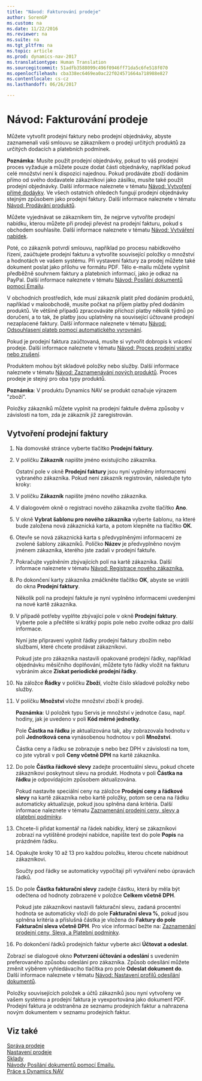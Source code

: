 ```yaml
---
title: "Návod: Fakturování prodeje"
author: SorenGP
ms.custom: na
ms.date: 11/22/2016
ms.reviewer: na
ms.suite: na
ms.tgt_pltfrm: na
ms.topic: article
ms.prod: dynamics-nav-2017
ms.translationtype: Human Translation
ms.sourcegitcommit: 51adfb3588099c496f0946ff71da5c6fe518f070
ms.openlocfilehash: cba338ec6469ea0ac22f024571664a718988e827
ms.contentlocale: cs-cz
ms.lasthandoff: 06/26/2017

---
```


# <a name="how-to-invoice-sales"></a>Návod: Fakturování prodeje

Můžete vytvořit prodejní faktury nebo prodejní objednávky, abyste zaznamenali vaši smlouvu se zákazníkem o prodeji určitých produktů za určitých dodacích a platebních podmínek.

**Poznámka**: Musíte použít prodejní objednávky, pokud to váš prodejní proces vyžaduje a můžete pouze dodat části objednávky, například pokud celé množství není k dispozici najednou. Pokud prodáváte zboží dodáním přímo od svého dodavatele zákazníkovi jako zásilku, musíte také použít prodejní objednávky. Další informace naleznete v tématu [Návod: Vytvoření přímé dodávky](sales-how-drop-shipment.md). Ve všech ostatních ohledech fungují prodejní objednávky stejným způsobem jako prodejní faktury. Další informace naleznete v tématu [Návod: Prodávání produktů](sales-how-sell-products.md).

Můžete vyjednávat se zákazníkem tím, že nejprve vytvoříte prodejní nabídku, kterou můžete při prodeji převést na prodejní fakturu, pokud s obchodem souhlasíte. Další informace naleznete v tématu [Návod: Vytváření nabídek](sales-how-make-offers.md).

Poté, co zákazník potvrdí smlouvu, například po procesu nabídkového řízení, zaúčtujete prodejní fakturu a vytvoříte související položky o množství a hodnotách ve vašem systému. Při vystavení faktury za prodej můžete také dokument poslat jako přílohu ve formátu PDF. Tělo e-mailu můžete vyplnit předběžně souhrnem faktury a platebních informací, jako je odkaz na PayPal. Další informace naleznete v tématu [Návod: Posílání dokumentů pomocí Emailu](ui-how-send-documents-email.md).

V obchodních prostředích, kde musí zákazník platit před dodáním produktů, například v maloobchodě, musíte počkat na příjem platby před dodáním produktů. Ve většině případů zpracováváte příchozí platby několik týdnů po doručení, a to tak, že platby jsou uplatněny na související účtované prodejní nezaplacené faktury. Další informace naleznete v tématu [Návod: Odsouhlasení plateb pomocí automatického vyrovnání](receivables-how-reconcile-payments-auto-application.md).

Pokud je prodejní faktura zaúčtovaná, musíte si vytvořit dobropis k vrácení prodeje. Další informace naleznete v tématu [Návod: Proces prodejní vratky nebo zrušení](sales-how-process-sales-returns-cancellations.md).

Produktem mohou být skladové položky nebo služby. Další informace naleznete v tématu [Návod: Zaznamenávání nových produktů](inventory-how-register-new-products.md). Proces prodeje je stejný pro oba typy produktů.

**Poznámka**: V produktu Dynamics NAV se produkt označuje výrazem "zboží".

Položky zákazníků můžete vyplnit na prodejní faktuře dvěma způsoby v závislosti na tom, zda je zákazník již zaregistrován.

## <a name="to-create-a-sales-invoice"></a>Vytvoření prodejní faktury
1. Na domovské stránce vyberte tlačítko **Prodejní faktury**.  
3. V políčku **Zákazník** napište jméno existujícího zákazníka.

    Ostatní pole v okně **Prodejní faktury** jsou nyní vyplněny informacemi vybraného zákazníka. Pokud není zákazník registrován, následujte tyto kroky:
4. V políčku **Zákazník** napište jméno nového zákazníka.
5. V dialogovém okně o registraci nového zákazníka zvolte tlačítko **Ano**.
6. V okně **Vybrat šablonu pro nového zákazníka** vyberte šablonu, na které bude založena nová zákaznická karta, a potom klepněte na tlačítko **OK**.
7. Otevře se nová zákaznická karta s předvyplněnými informacemi ze zvolené šablony zákazníků. Políčko **Název** je předvyplněno novým jménem zákazníka, kterého jste zadali v prodejní faktuře.
8. Pokračujte vyplněním zbývajících polí na kartě zákazníka. Další informace naleznete v tématu [Návod: Registrace nového zákazníka.](sales-how-register-new-customers.md)  
9. Po dokončení karty zákazníka zmáčkněte tlačítko **OK**, abyste se vrátili do okna **Prodejní faktury**.

    Několik polí na prodejní faktuře je nyní vyplněno informacemi uvedenými na nové kartě zákazníka.
10. V případě potřeby vyplňte zbývající pole v okně **Prodejní faktury**. Vyberte pole a přečtěte si krátký popis pole nebo zvolte odkaz pro další informace.

    Nyní jste připraveni vyplnit řádky prodejní faktury zbožím nebo službami, které chcete prodávat zákazníkovi.

    Pokud jste pro zákazníka nastavili opakované prodejní řádky, například objednávku měsíčního doplňování, můžete tyto řádky vložit na fakturu vybráním akce **Získat periodické prodejní řádky**.
11. Na záložce **Řádky** v políčku **Zboží**, vložte číslo skladové položky nebo služby.  
12. V políčku **Množství** vložte množství zboží k prodeji.

    **Poznámka**: U položek typu Servis je množství v jednotce času, např. hodiny, jak je uvedeno v poli **Kód měrné jednotky**.

    Pole **Částka na řádku** je aktualizována tak, aby zobrazovala hodnotu v poli **Jednotková cena** vynásobenou hodnotou v poli **Množství**.

    Částka ceny a řádku se zobrazuje s nebo bez DPH v závislosti na tom, co jste vybrali v poli **Ceny včetně DPH** na kartě zákazníka.
13. Do pole **Částka řádkové slevy** zadejte procentuální slevu, pokud chcete zákazníkovi poskytnout slevu na produkt. Hodnota v poli **Částka na řádku** je odpovídajícím způsobem aktualizována.

    Pokud nastavíte speciální ceny na záložce **Prodejní ceny a řádkové slevy** na kartě zákazníka nebo kartě položky, potom se cena na řádku automaticky aktualizuje, pokud jsou splněna daná kritéria. Další informace naleznete v tématu [Zaznamenání prodejní ceny, slevy a platební podmínky](sales-how-record-sales-price-discount-payment-agreements.md).
14. Chcete-li přidat komentář na řádek nabídky, který se zákazníkovi zobrazí na vytištěné prodejní nabídce, napište text do pole **Popis** na prázdném řádku.  
15. Opakujte kroky 10 až 13 pro každou položku, kterou chcete nabídnout zákazníkovi.

    Součty pod řádky se automaticky vypočítají při vytváření nebo úpravách řádků.
16. Do pole **Částka fakturační slevy** zadejte částku, která by měla být odečtena od hodnoty zobrazené v položce **Celkem včetně DPH**.

    Pokud jste zákazníkovi nastavili fakturační slevu, zadaná procentní hodnota se automaticky vloží do pole **Fakturační sleva %**, pokud jsou splněna kritéria a příslušná částka je vložena do **Faktury do  pole Fakturační sleva včetně DPH**. Pro více informací bežte na: [Zaznamenání prodejní ceny, Sleva, a Platební podmínky](sales-how-record-sales-price-discount-payment-agreements.md).
17. Po dokončení řádků prodejních faktur vyberte akci **Účtovat a odeslat**.

Zobrazí se dialogové okno **Potvrzení účtování a odeslání** s uvedením preferovaného způsobu odeslání pro zákazníka. Způsob odesílání můžete změnit výběrem vyhledávacího tlačítka pro pole **Odeslat dokument do**. Další informace naleznete v tématu [Návod: Nastavení profilů odesílání dokumentů](sales-how-setup-document-send-profiles.md).

Položky souvisejících položek a účtů zákazníků jsou nyní vytvořeny ve vašem systému a prodejní faktura je vyexportována jako dokument PDF. Prodejní faktura je odstraněna ze seznamu prodejních faktur a nahrazena novým dokumentem v seznamu prodejních faktur.

## <a name="see-also"></a>Viz také  
[Správa prodeje](sales-manage-sales.md)  
[Nastavení prodeje](sales-setup-sales.md)  
[Sklady](inventory-manage-inventory.md)    
[Návody Posílání dokumentů pomocí Emailu.](ui-how-send-documents-email.md)  
[Práce s Dynamics NAV](ui-work-product.md)

